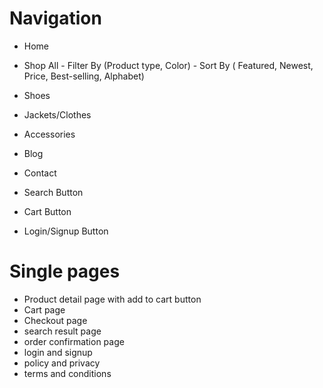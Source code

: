 # Navigation
 
- Home
- Shop All - Filter By (Product type, Color) - Sort By ( Featured, Newest,
  Price, Best-selling, Alphabet)
- Shoes
- Jackets/Clothes
- Accessories
- Blog 
- Contact 
  
- Search Button
- Cart Button
- Login/Signup Button

# Single pages

- Product detail page with add to cart button
- Cart page
- Checkout page
- search result page
- order confirmation page
- login and signup
- policy and privacy
- terms and conditions
   
